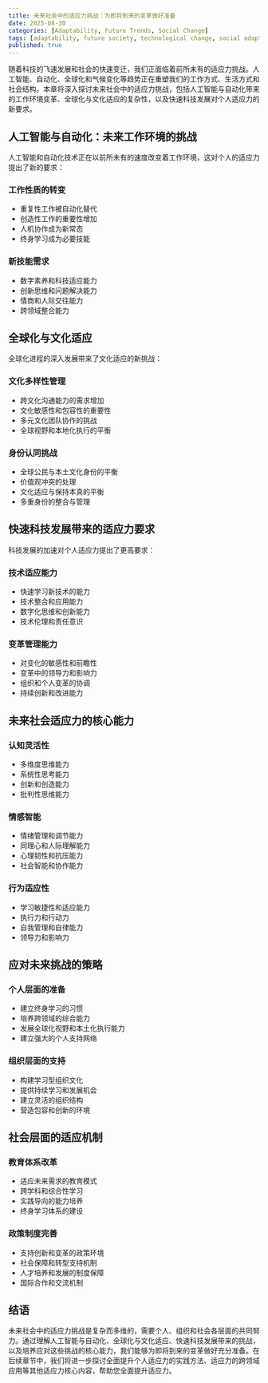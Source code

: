 ```yaml
---
title: 未来社会中的适应力挑战：为即将到来的变革做好准备
date: 2025-08-30
categories: [Adaptability, Future Trends, Social Change]
tags: [adaptability, future society, technological change, social adaptation, preparation]
published: true
---
```


随着科技的飞速发展和社会的快速变迁，我们正面临着前所未有的适应力挑战。人工智能、自动化、全球化和气候变化等趋势正在重塑我们的工作方式、生活方式和社会结构。本章将深入探讨未来社会中的适应力挑战，包括人工智能与自动化带来的工作环境变革、全球化与文化适应的复杂性，以及快速科技发展对个人适应力的新要求。

## 人工智能与自动化：未来工作环境的挑战

人工智能和自动化技术正在以前所未有的速度改变着工作环境，这对个人的适应力提出了新的要求：

### 工作性质的转变
- 重复性工作被自动化替代
- 创造性工作的重要性增加
- 人机协作成为新常态
- 终身学习成为必要技能

### 新技能需求
- 数字素养和科技适应能力
- 创新思维和问题解决能力
- 情商和人际交往能力
- 跨领域整合能力

## 全球化与文化适应

全球化进程的深入发展带来了文化适应的新挑战：

### 文化多样性管理
- 跨文化沟通能力的需求增加
- 文化敏感性和包容性的重要性
- 多元文化团队协作的挑战
- 全球视野和本地化执行的平衡

### 身份认同挑战
- 全球公民与本土文化身份的平衡
- 价值观冲突的处理
- 文化适应与保持本真的平衡
- 多重身份的整合与管理

## 快速科技发展带来的适应力要求

科技发展的加速对个人适应力提出了更高要求：

### 技术适应能力
- 快速学习新技术的能力
- 技术整合和应用能力
- 数字化思维和创新能力
- 技术伦理和责任意识

### 变革管理能力
- 对变化的敏感性和前瞻性
- 变革中的领导力和影响力
- 组织和个人变革的协调
- 持续创新和改进能力

## 未来社会适应力的核心能力

### 认知灵活性
- 多维度思维能力
- 系统性思考能力
- 创新和创造能力
- 批判性思维能力

### 情感智能
- 情绪管理和调节能力
- 同理心和人际理解能力
- 心理韧性和抗压能力
- 社会智能和协作能力

### 行为适应性
- 学习敏捷性和适应能力
- 执行力和行动力
- 自我管理和自律能力
- 领导力和影响力

## 应对未来挑战的策略

### 个人层面的准备
- 建立终身学习的习惯
- 培养跨领域的综合能力
- 发展全球化视野和本土化执行能力
- 建立强大的个人支持网络

### 组织层面的支持
- 构建学习型组织文化
- 提供持续学习和发展机会
- 建立灵活的组织结构
- 营造包容和创新的环境

## 社会层面的适应机制

### 教育体系改革
- 适应未来需求的教育模式
- 跨学科和综合性学习
- 实践导向的能力培养
- 终身学习体系的建设

### 政策制度完善
- 支持创新和变革的政策环境
- 社会保障和转型支持机制
- 人才培养和发展的制度保障
- 国际合作和交流机制

## 结语

未来社会中的适应力挑战是复杂而多维的，需要个人、组织和社会各层面的共同努力。通过理解人工智能与自动化、全球化与文化适应、快速科技发展带来的挑战，以及培养应对这些挑战的核心能力，我们能够为即将到来的变革做好充分准备。在后续章节中，我们将进一步探讨全面提升个人适应力的实践方法、适应力的跨领域应用等其他适应力核心内容，帮助您全面提升适应力。